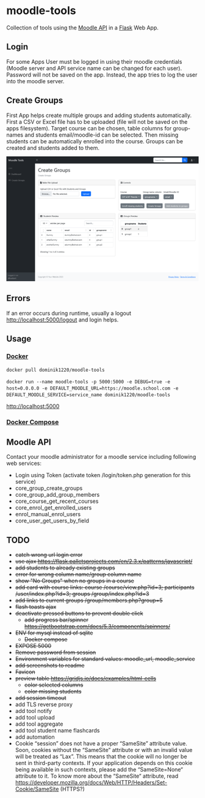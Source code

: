 # moodle-tools

Collection of tools using the [Moodle API](https://sandbox.moodledemo.net/login/index.php) in
a [Flask](https://flask.palletsprojects.com/en/2.3.x/) Web App.

## Login

For some Apps User must be logged in using their moodle credentials (Moodle server and API service name can be changed
for each user).
Password will not be saved on the app. Instead, the app tries to log the user into the moodle server.

## Create Groups

First App helps create multiple groups and adding students automatically.
First a CSV or Excel file has to be uploaded (file will not be saved on the apps filesystem).
Target course can be chosen, table columns for group-names and students email/moodle-id can be selected.
Then missing students can be automatically enrolled into the course. Groups can be created and students added to them.

![Create Groups](screenshots/screenshot_create_groups.png)

## Errors

If an error occurs during runtime, usually a logout [http://localhost:5000/logout](http://localhost:5000/logout) and
login helps.

## Usage

### [Docker](https://hub.docker.com/repository/docker/dominik1220/moodle-tools)

`docker pull dominik1220/moodle-tools`

`docker run --name moodle-tools -p 5000:5000 -e DEBUG=true -e host=0.0.0.0 -e DEFAULT_MOODLE_URL=https://moodle.school.com -e DEFAULT_MOODLE_SERVICE=service_name dominik1220/moodle-tools`

[http://localhost:5000](http://localhost:5000)

### [Docker Compose](docker-compose.yml)

## Moodle API

Contact your moodle administrator for a moodle service including following web services:

- Login using Token (activate token /login/token.php generation for this service)
- core_group_create_groups
- core_group_add_group_members
- core_course_get_recent_courses
- core_enrol_get_enrolled_users
- enrol_manual_enrol_users
- core_user_get_users_by_field

## TODO

- ~~catch wrong url login error~~
- ~~use ajax https://flask.palletsprojects.com/en/2.3.x/patterns/javascript/~~
- ~~add students to already existing groups~~
- ~~error for wrong column name/group column name~~
- ~~show "No Groups" when no groups in a course~~
- ~~add card with course links: course /course/view.php?id=3; participants /user/index.php?id=3; groups /group/index.php?id=3~~
- ~~add links to current groups /group/members.php?group=5~~
- ~~flash toasts ajax~~
- ~~deactivate pressed buttons to prevent double click~~
  - ~~add progress bar/spinner https://getbootstrap.com/docs/5.3/components/spinners/~~
- ~~ENV for mysql instead of sqlite~~
  - ~~Docker compose~~
- ~~EXPOSE 5000~~
- ~~Remove password from session~~
- ~~Environment variables for standard values: moodle_url, moodle_service~~
- ~~add screenshots to readme~~
- ~~Favicon~~
- ~~preview table https://gridjs.io/docs/examples/html-cells~~
    - ~~color selected columns~~
    - ~~color missing students~~
- ~~add session timeout~~
- add TLS reverse proxy
- add tool notify
- add tool upload
- add tool aggregate
- add tool student name flashcards
- add automation
- Cookie “session” does not have a proper “SameSite” attribute value. Soon, cookies without the “SameSite” attribute or
  with an invalid value will be treated as “Lax”. This means that the cookie will no longer be sent in third-party
  contexts. If your application depends on this cookie being available in such contexts, please add the “SameSite=None“
  attribute to it. To know more about the “SameSite“ attribute,
  read https://developer.mozilla.org/docs/Web/HTTP/Headers/Set-Cookie/SameSite (HTTPS?)